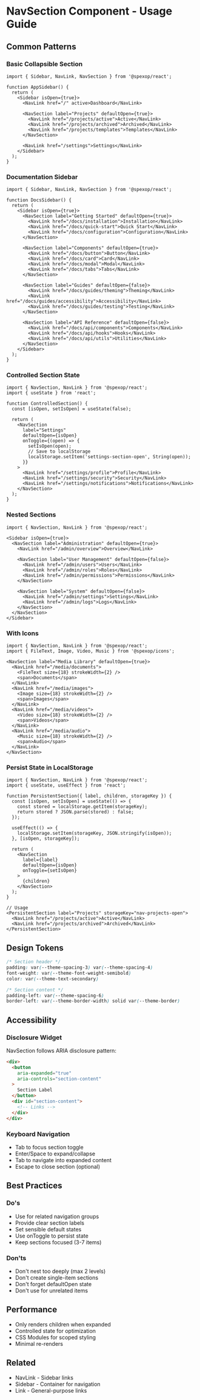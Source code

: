 # NavSection Component - Usage Guide

## Common Patterns

### Basic Collapsible Section

```tsx
import { Sidebar, NavLink, NavSection } from '@spexop/react';

function AppSidebar() {
  return (
    <Sidebar isOpen={true}>
      <NavLink href="/" active>Dashboard</NavLink>
      
      <NavSection label="Projects" defaultOpen={true}>
        <NavLink href="/projects/active">Active</NavLink>
        <NavLink href="/projects/archived">Archived</NavLink>
        <NavLink href="/projects/templates">Templates</NavLink>
      </NavSection>
      
      <NavLink href="/settings">Settings</NavLink>
    </Sidebar>
  );
}
```

### Documentation Sidebar

```tsx
import { Sidebar, NavLink, NavSection } from '@spexop/react';

function DocsSidebar() {
  return (
    <Sidebar isOpen={true}>
      <NavSection label="Getting Started" defaultOpen={true}>
        <NavLink href="/docs/installation">Installation</NavLink>
        <NavLink href="/docs/quick-start">Quick Start</NavLink>
        <NavLink href="/docs/configuration">Configuration</NavLink>
      </NavSection>

      <NavSection label="Components" defaultOpen={true}>
        <NavLink href="/docs/button">Button</NavLink>
        <NavLink href="/docs/card">Card</NavLink>
        <NavLink href="/docs/modal">Modal</NavLink>
        <NavLink href="/docs/tabs">Tabs</NavLink>
      </NavSection>

      <NavSection label="Guides" defaultOpen={false}>
        <NavLink href="/docs/guides/theming">Theming</NavLink>
        <NavLink href="/docs/guides/accessibility">Accessibility</NavLink>
        <NavLink href="/docs/guides/testing">Testing</NavLink>
      </NavSection>

      <NavSection label="API Reference" defaultOpen={false}>
        <NavLink href="/docs/api/components">Components</NavLink>
        <NavLink href="/docs/api/hooks">Hooks</NavLink>
        <NavLink href="/docs/api/utils">Utilities</NavLink>
      </NavSection>
    </Sidebar>
  );
}
```

### Controlled Section State

```tsx
import { NavSection, NavLink } from '@spexop/react';
import { useState } from 'react';

function ControlledSection() {
  const [isOpen, setIsOpen] = useState(false);

  return (
    <NavSection 
      label="Settings" 
      defaultOpen={isOpen}
      onToggle={(open) => {
        setIsOpen(open);
        // Save to localStorage
        localStorage.setItem('settings-section-open', String(open));
      }}
    >
      <NavLink href="/settings/profile">Profile</NavLink>
      <NavLink href="/settings/security">Security</NavLink>
      <NavLink href="/settings/notifications">Notifications</NavLink>
    </NavSection>
  );
}
```

### Nested Sections

```tsx
import { NavSection, NavLink } from '@spexop/react';

<Sidebar isOpen={true}>
  <NavSection label="Administration" defaultOpen={true}>
    <NavLink href="/admin/overview">Overview</NavLink>
    
    <NavSection label="User Management" defaultOpen={false}>
      <NavLink href="/admin/users">Users</NavLink>
      <NavLink href="/admin/roles">Roles</NavLink>
      <NavLink href="/admin/permissions">Permissions</NavLink>
    </NavSection>
    
    <NavSection label="System" defaultOpen={false}>
      <NavLink href="/admin/settings">Settings</NavLink>
      <NavLink href="/admin/logs">Logs</NavLink>
    </NavSection>
  </NavSection>
</Sidebar>
```

### With Icons

```tsx
import { NavSection, NavLink } from '@spexop/react';
import { FileText, Image, Video, Music } from '@spexop/icons';

<NavSection label="Media Library" defaultOpen={true}>
  <NavLink href="/media/documents">
    <FileText size={18} strokeWidth={2} />
    <span>Documents</span>
  </NavLink>
  <NavLink href="/media/images">
    <Image size={18} strokeWidth={2} />
    <span>Images</span>
  </NavLink>
  <NavLink href="/media/videos">
    <Video size={18} strokeWidth={2} />
    <span>Videos</span>
  </NavLink>
  <NavLink href="/media/audio">
    <Music size={18} strokeWidth={2} />
    <span>Audio</span>
  </NavLink>
</NavSection>
```

### Persist State in LocalStorage

```tsx
import { NavSection, NavLink } from '@spexop/react';
import { useState, useEffect } from 'react';

function PersistentSection({ label, children, storageKey }) {
  const [isOpen, setIsOpen] = useState(() => {
    const stored = localStorage.getItem(storageKey);
    return stored ? JSON.parse(stored) : false;
  });

  useEffect(() => {
    localStorage.setItem(storageKey, JSON.stringify(isOpen));
  }, [isOpen, storageKey]);

  return (
    <NavSection 
      label={label} 
      defaultOpen={isOpen}
      onToggle={setIsOpen}
    >
      {children}
    </NavSection>
  );
}

// Usage
<PersistentSection label="Projects" storageKey="nav-projects-open">
  <NavLink href="/projects/active">Active</NavLink>
  <NavLink href="/projects/archived">Archived</NavLink>
</PersistentSection>
```

## Design Tokens

```css
/* Section header */
padding: var(--theme-spacing-3) var(--theme-spacing-4)
font-weight: var(--theme-font-weight-semibold)
color: var(--theme-text-secondary)

/* Section content */
padding-left: var(--theme-spacing-6)
border-left: var(--theme-border-width) solid var(--theme-border)
```

## Accessibility

### Disclosure Widget

NavSection follows ARIA disclosure pattern:

```html
<div>
  <button 
    aria-expanded="true"
    aria-controls="section-content"
  >
    Section Label
  </button>
  <div id="section-content">
    <!-- Links -->
  </div>
</div>
```

### Keyboard Navigation

- Tab to focus section toggle
- Enter/Space to expand/collapse
- Tab to navigate into expanded content
- Escape to close section (optional)

## Best Practices

### Do's

- Use for related navigation groups
- Provide clear section labels
- Set sensible default states
- Use onToggle to persist state
- Keep sections focused (3-7 items)

### Don'ts

- Don't nest too deeply (max 2 levels)
- Don't create single-item sections
- Don't forget defaultOpen state
- Don't use for unrelated items

## Performance

- Only renders children when expanded
- Controlled state for optimization
- CSS Modules for scoped styling
- Minimal re-renders

## Related

- NavLink - Sidebar links
- Sidebar - Container for navigation
- Link - General-purpose links
